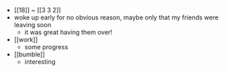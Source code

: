 - [[18]] ~ [[3 3 2]]
- woke up early for no obvious reason, maybe only that my friends were leaving soon
  - it was great having them over!
- [[work]]
  - some progress
- [[bumble]]
  - interesting
